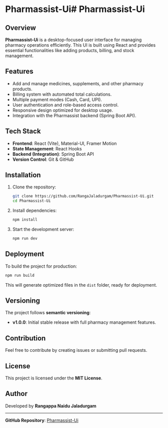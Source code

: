 # Pharmassist-Ui# Pharmassist-Ui

## Overview
**Pharmassist-Ui** is a desktop-focused user interface for managing pharmacy operations efficiently. This UI is built using React and provides essential functionalities like adding products, billing, and stock management.

## Features
- Add and manage medicines, supplements, and other pharmacy products.
- Billing system with automated total calculations.
- Multiple payment modes (Cash, Card, UPI).
- User authentication and role-based access control.
- Responsive design optimized for desktop usage.
- Integration with the Pharmassist backend (Spring Boot API).

## Tech Stack
- **Frontend**: React (Vite), Material-UI, Framer Motion
- **State Management**: React Hooks
- **Backend (Integration)**: Spring Boot API
- **Version Control**: Git & GitHub

## Installation
1. Clone the repository:
   ```sh
   git clone https://github.com/RangaJaladurgam/Pharmassist-Ui.git
   cd Pharmassist-Ui
   ```
2. Install dependencies:
   ```sh
   npm install
   ```
3. Start the development server:
   ```sh
   npm run dev
   ```

## Deployment
To build the project for production:
```sh
npm run build
```
This will generate optimized files in the `dist` folder, ready for deployment.

## Versioning
The project follows **semantic versioning**:
- **v1.0.0**: Initial stable release with full pharmacy management features.

## Contribution
Feel free to contribute by creating issues or submitting pull requests.

## License
This project is licensed under the **MIT License**.

## Author
Developed by **Rangappa Naidu Jaladurgam**

---
**GitHub Repository**: [Pharmassist-Ui](https://github.com/RangaJaladurgam/Pharmassist-Ui)

